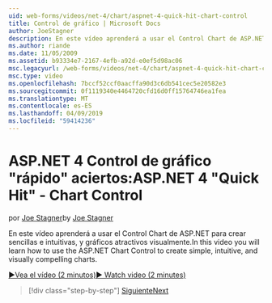```yaml
---
uid: web-forms/videos/net-4/chart/aspnet-4-quick-hit-chart-control
title: Control de gráfico | Microsoft Docs
author: JoeStagner
description: En este vídeo aprenderá a usar el Control Chart de ASP.NET para crear sencillas e intuitivas, y gráficos atractivos visualmente.
ms.author: riande
ms.date: 11/05/2009
ms.assetid: b93334e7-2167-4efb-a92d-e0ef5d98ac06
msc.legacyurl: /web-forms/videos/net-4/chart/aspnet-4-quick-hit-chart-control
msc.type: video
ms.openlocfilehash: 7bccf52ccf0aacffa90d3c6db541cec5e20582e3
ms.sourcegitcommit: 0f1119340e4464720cfd16d0ff15764746ea1fea
ms.translationtype: MT
ms.contentlocale: es-ES
ms.lasthandoff: 04/09/2019
ms.locfileid: "59414236"
---
```

# <a name="aspnet-4-quick-hit---chart-control"></a><span data-ttu-id="91abd-103">ASP.NET 4 Control de gráfico "rápido" aciertos:</span><span class="sxs-lookup"><span data-stu-id="91abd-103">ASP.NET 4 "Quick Hit" - Chart Control</span></span>

<span data-ttu-id="91abd-104">por [Joe Stagner](https://github.com/JoeStagner)</span><span class="sxs-lookup"><span data-stu-id="91abd-104">by [Joe Stagner](https://github.com/JoeStagner)</span></span>

<span data-ttu-id="91abd-105">En este vídeo aprenderá a usar el Control Chart de ASP.NET para crear sencillas e intuitivas, y gráficos atractivos visualmente.</span><span class="sxs-lookup"><span data-stu-id="91abd-105">In this video you will learn how to use the ASP.NET Chart Control to create simple, intuitive, and visually compelling charts.</span></span> 

[<span data-ttu-id="91abd-106">&#9654;Vea el vídeo (2 minutos)</span><span class="sxs-lookup"><span data-stu-id="91abd-106">&#9654; Watch video (2 minutes)</span></span>](https://channel9.msdn.com/Blogs/ASP-NET-Site-Videos/aspnet-4-quick-hit-chart-control)

> [!div class="step-by-step"]
> [<span data-ttu-id="91abd-107">Siguiente</span><span class="sxs-lookup"><span data-stu-id="91abd-107">Next</span></span>](aspnet-4-how-do-i-introducing-the-new-chart-control-in-visual-studio-2010.md)
